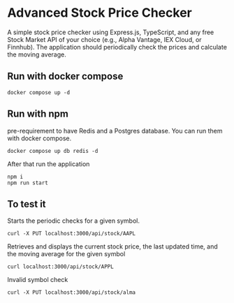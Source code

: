 # Advanced Stock Price Checker

A simple stock price checker using Express.js, TypeScript, and any free Stock Market API of your choice (e.g., Alpha Vantage, IEX Cloud, or Finnhub). The application should periodically check the prices and calculate the moving average.

## Run with docker compose
```shell
docker compose up -d
```

## Run with npm

pre-requirement to have Redis and a Postgres database. You can run them with docker compose.
```shell
docker compose up db redis -d
```
After that run the application
```shell
npm i
npm run start
```

## To test it

Starts the periodic checks for a given symbol.
```shell
curl -X PUT localhost:3000/api/stock/AAPL
```
Retrieves and displays the current stock price, the last updated time, and the moving average for the given symbol
```shell
curl localhost:3000/api/stock/APPL
```

Invalid symbol check
```shell
curl -X PUT localhost:3000/api/stock/alma
```

